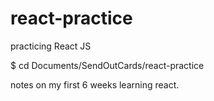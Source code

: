 # react-practice
practicing React JS

$ cd Documents/SendOutCards/react-practice

notes on my first 6 weeks learning react.


